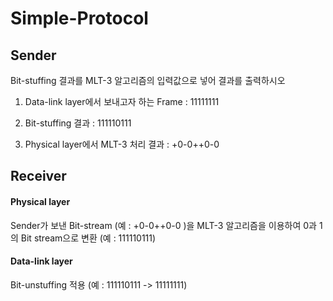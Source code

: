 # Simple-Protocol 

## Sender 

Bit-stuffing 결과를 MLT-3 알고리즘의 입력값으로 넣어 결과를 출력하시오

1) Data-link layer에서 보내고자 하는 Frame : 11111111

2) Bit-stuffing 결과 : 111110111

3) Physical layer에서 MLT-3 처리 결과 : +0-0++0-0

## Receiver 

#### Physical layer

Sender가 보낸 Bit-stream (예 : +0-0++0-0 )을 MLT-3 알고리즘을 이용하여 0과 1의 Bit stream으로 변환 (예 : 111110111)

#### Data-link layer

Bit-unstuffing 적용 (예 : 111110111 -> 11111111)